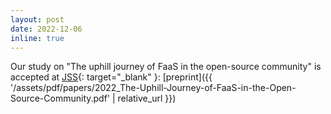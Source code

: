 ```yaml
---
layout: post
date: 2022-12-06
inline: true
---
```


Our study on "The uphill journey of FaaS in the open-source community" is accepted at [JSS](https://www.sciencedirect.com/journal/journal-of-systems-and-software){: target="_blank" }: [preprint]({{ '/assets/pdf/papers/2022_The-Uphill-Journey-of-FaaS-in-the-Open-Source-Community.pdf' | relative_url }})
